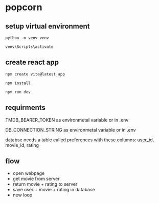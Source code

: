 # popcorn

## setup virtual environment
`python -m venv venv`

`venv\Scripts\activate`

## create react app
`npm create vite@latest app`

`npm install`

`npm run dev`

## requirments
TMDB_BEARER_TOKEN as environmetal variable or in .env

DB_CONNECTION_STRING as environmetal variable or in .env

databse needs a table called preferences with these columns: user_id, movie_id, rating


## flow

- open webpage
- get movie from server
- return movie + rating to server
- save user + movie + rating in database
- new loop